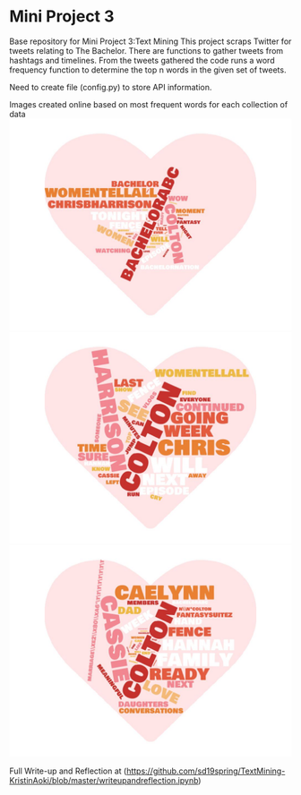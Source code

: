 # Mini Project 3
Base repository for Mini Project 3:Text Mining
  This project scraps Twitter for tweets relating to The Bachelor. There are functions to gather tweets from hashtags and timelines.
  From the tweets gathered the code runs a word frequency function to determine the top n words in the given set of tweets.

Need to create file (config.py) to store API information.

Images created online based on most frequent words for each collection of data
  <img src="wordcloudBachelorABC.jpg">
  <img src="wordcloudbachelorburnbk.jpg">
  <img src="wordcloudthebachelor.jpg">

Full Write-up and Reflection at (https://github.com/sd19spring/TextMining-KristinAoki/blob/master/writeupandreflection.ipynb)
